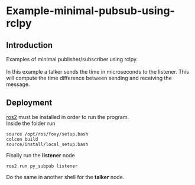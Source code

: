 # Example-minimal-pubsub-using-rclpy
## Introduction
Examples of minimal publisher/subscriber using rclpy.
<br><br>
In this example a talker sends the time in microseconds to the listener. This will compute the time difference between sending and receiving the message.
## Deployment
[ros2](https://docs.ros.org/en/foxy/Installation.html) must be installed in order to run the program.
<br>
Inside the folder run
```
source /opt/ros/foxy/setup.bash
colcon build
source/install/local_setup.bash
```
Finally run the **listener** node
```
ros2 run py_subpub listener
```
Do the same in another shell for the **talker** node.

